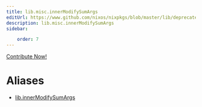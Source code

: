 ```yaml
---
title: lib.misc.innerModifySumArgs
editUrl: https://www.github.com/nixos/nixpkgs/blob/master/lib/deprecated.nix#L138C24
description: lib.misc.innerModifySumArgs
sidebar:

    order: 7
---
```


<a href="https://www.github.com/nixos/nixpkgs/blob/master/lib/deprecated.nix#L138C24">Contribute Now!</a>


# Aliases

- [lib.innerModifySumArgs](/reference/libinnerModifySumArgs)



